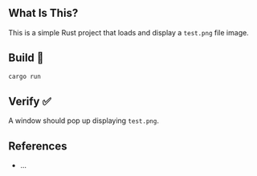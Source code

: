 ## **What Is This?**

This is a simple Rust project that loads and display a `test.png` file image.

## **Build** :hammer:

```bash
cargo run
```

## **Verify** :white_check_mark:

A window should pop up displaying `test.png`.

## **References**
- ...